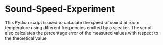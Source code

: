 # Sound-Speed-Experiment
This Python script is used to calculate the speed of sound at room temperature using different frequencies emitted by a speaker. The script also calculates the percentage error of the measured values with respect to the theoretical value.
